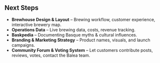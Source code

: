 ## Next Steps

- **Brewhouse Design & Layout** – Brewing workflow, customer experience, interactive brewery map.  
- **Operations Data** – Live brewing data, costs, revenue tracking.  
- **Baskpedia** – Documenting Basque myths & cultural influences. 
- **Branding & Marketing Strategy** – Product names, visuals, and launch campaigns.  
- **Community Forum & Voting System** – Let customers contribute posts, reviews, votes, contact the Balea team.  